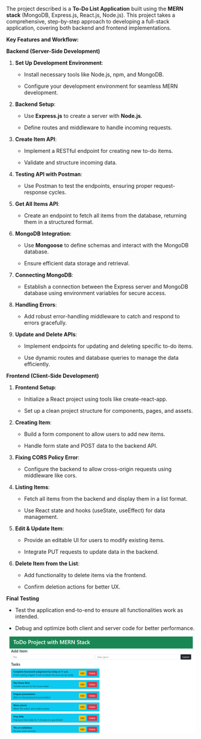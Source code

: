 The project described is a **To-Do List Application** built using the
**MERN stack** (MongoDB, Express.js, React.js, Node.js). This project
takes a comprehensive, step-by-step approach to developing a full-stack
application, covering both backend and frontend implementations.

**Key Features and Workflow:**

**Backend (Server-Side Development)**

1.  **Set Up Development Environment**:

    -   Install necessary tools like Node.js, npm, and MongoDB.

    -   Configure your development environment for seamless MERN
        development.

2.  **Backend Setup**:

    -   Use **Express.js** to create a server with **Node.js**.

    -   Define routes and middleware to handle incoming requests.

3.  **Create Item API**:

    -   Implement a RESTful endpoint for creating new to-do items.

    -   Validate and structure incoming data.

4.  **Testing API with Postman**:

    -   Use Postman to test the endpoints, ensuring proper
        request-response cycles.

5.  **Get All Items API**:

    -   Create an endpoint to fetch all items from the database,
        returning them in a structured format.

6.  **MongoDB Integration**:

    -   Use **Mongoose** to define schemas and interact with the MongoDB
        database.

    -   Ensure efficient data storage and retrieval.

7.  **Connecting MongoDB**:

    -   Establish a connection between the Express server and MongoDB
        database using environment variables for secure access.

8.  **Handling Errors**:

    -   Add robust error-handling middleware to catch and respond to
        errors gracefully.

9.  **Update and Delete APIs**:

    -   Implement endpoints for updating and deleting specific to-do
        items.

    -   Use dynamic routes and database queries to manage the data
        efficiently.

**Frontend (Client-Side Development)**

1.  **Frontend Setup**:

    -   Initialize a React project using tools like create-react-app.

    -   Set up a clean project structure for components, pages, and
        assets.

2.  **Creating Item**:

    -   Build a form component to allow users to add new items.

    -   Handle form state and POST data to the backend API.

3.  **Fixing CORS Policy Error**:

    -   Configure the backend to allow cross-origin requests using
        middleware like cors.

4.  **Listing Items**:

    -   Fetch all items from the backend and display them in a list
        format.

    -   Use React state and hooks (useState, useEffect) for data
        management.

5.  **Edit & Update Item**:

    -   Provide an editable UI for users to modify existing items.

    -   Integrate PUT requests to update data in the backend.

6.  **Delete Item from the List**:

    -   Add functionality to delete items via the frontend.

    -   Confirm deletion actions for better UX.

**Final Testing**

-   Test the application end-to-end to ensure all functionalities work
    as intended.

-   Debug and optimize both client and server code for better
    performance.

![](image1.png)

